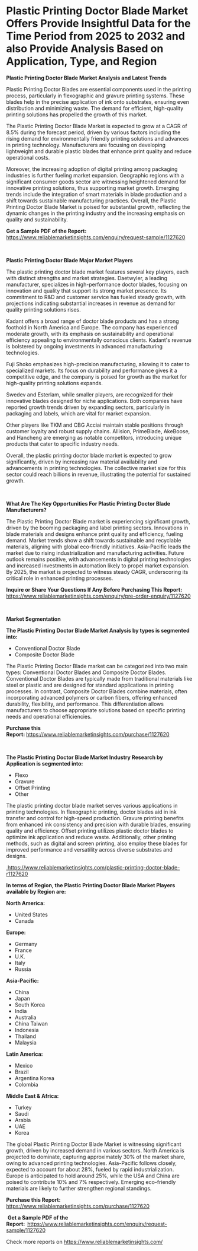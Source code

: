 <p><h1>Plastic Printing Doctor Blade Market Offers Provide Insightful Data for the Time Period from 2025 to 2032 and also Provide Analysis Based on Application, Type, and Region</h1></p><p><strong>Plastic Printing Doctor Blade Market Analysis and Latest Trends</strong></p>
<p><p>Plastic Printing Doctor Blades are essential components used in the printing process, particularly in flexographic and gravure printing systems. These blades help in the precise application of ink onto substrates, ensuring even distribution and minimizing waste. The demand for efficient, high-quality printing solutions has propelled the growth of this market.</p><p>The Plastic Printing Doctor Blade Market is expected to grow at a CAGR of 8.5% during the forecast period, driven by various factors including the rising demand for environmentally friendly printing solutions and advances in printing technology. Manufacturers are focusing on developing lightweight and durable plastic blades that enhance print quality and reduce operational costs. </p><p>Moreover, the increasing adoption of digital printing among packaging industries is further fueling market expansion. Geographic regions with a significant consumer goods sector are witnessing heightened demand for innovative printing solutions, thus supporting market growth. Emerging trends include the integration of smart materials in blade production and a shift towards sustainable manufacturing practices. Overall, the Plastic Printing Doctor Blade Market is poised for substantial growth, reflecting the dynamic changes in the printing industry and the increasing emphasis on quality and sustainability.</p></p>
<p><strong>Get a Sample PDF of the Report:&nbsp;</strong> <a href="https://www.reliablemarketinsights.com/enquiry/request-sample/1127620?utm_campaign=2197&utm_medium=2&utm_source=Github&utm_content=ia&utm_term=06032025&utm_id=plastic-printing-doctor-blade">https://www.reliablemarketinsights.com/enquiry/request-sample/1127620</a></p>
<p>&nbsp;</p>
<p><strong>Plastic Printing Doctor Blade Major Market Players</strong></p>
<p><p>The plastic printing doctor blade market features several key players, each with distinct strengths and market strategies. Daetwyler, a leading manufacturer, specializes in high-performance doctor blades, focusing on innovation and quality that support its strong market presence. Its commitment to R&D and customer service has fueled steady growth, with projections indicating substantial increases in revenue as demand for quality printing solutions rises.</p><p>Kadant offers a broad range of doctor blade products and has a strong foothold in North America and Europe. The company has experienced moderate growth, with its emphasis on sustainability and operational efficiency appealing to environmentally conscious clients. Kadant's revenue is bolstered by ongoing investments in advanced manufacturing technologies.</p><p>Fuji Shoko emphasizes high-precision manufacturing, allowing it to cater to specialized markets. Its focus on durability and performance gives it a competitive edge, and the company is poised for growth as the market for high-quality printing solutions expands.</p><p>Swedev and Esterlam, while smaller players, are recognized for their innovative blades designed for niche applications. Both companies have reported growth trends driven by expanding sectors, particularly in packaging and labels, which are vital for market expansion.</p><p>Other players like TKM and CBG Acciai maintain stable positions through customer loyalty and robust supply chains. Allision, PrimeBlade, AkeBoose, and Hancheng are emerging as notable competitors, introducing unique products that cater to specific industry needs.</p><p>Overall, the plastic printing doctor blade market is expected to grow significantly, driven by increasing raw material availability and advancements in printing technologies. The collective market size for this sector could reach billions in revenue, illustrating the potential for sustained growth.</p></p>
<p>&nbsp;</p>
<p><strong>What Are The Key Opportunities For Plastic Printing Doctor Blade Manufacturers?</strong></p>
<p><p>The Plastic Printing Doctor Blade market is experiencing significant growth, driven by the booming packaging and label printing sectors. Innovations in blade materials and designs enhance print quality and efficiency, fueling demand. Market trends show a shift towards sustainable and recyclable materials, aligning with global eco-friendly initiatives. Asia-Pacific leads the market due to rising industrialization and manufacturing activities. Future outlook remains positive, with advancements in digital printing technologies and increased investments in automation likely to propel market expansion. By 2025, the market is projected to witness steady CAGR, underscoring its critical role in enhanced printing processes.</p></p>
<p><strong>Inquire or Share Your Questions If Any Before Purchasing This Report:</strong> <a href="https://www.reliablemarketinsights.com/enquiry/pre-order-enquiry/1127620?utm_campaign=2197&utm_medium=2&utm_source=Github&utm_content=ia&utm_term=06032025&utm_id=plastic-printing-doctor-blade">https://www.reliablemarketinsights.com/enquiry/pre-order-enquiry/1127620</a></p>
<p>&nbsp;</p>
<p><strong>Market Segmentation</strong></p>
<p><strong>The Plastic Printing Doctor Blade Market Analysis by types is segmented into:</strong></p>
<p><ul><li>Conventional Doctor Blade</li><li>Composite Doctor Blade</li></ul></p>
<p><p>The Plastic Printing Doctor Blade market can be categorized into two main types: Conventional Doctor Blades and Composite Doctor Blades. Conventional Doctor Blades are typically made from traditional materials like steel or plastic and are designed for standard applications in printing processes. In contrast, Composite Doctor Blades combine materials, often incorporating advanced polymers or carbon fibers, offering enhanced durability, flexibility, and performance. This differentiation allows manufacturers to choose appropriate solutions based on specific printing needs and operational efficiencies.</p></p>
<p><strong>Purchase this Report:&nbsp;</strong><a href="https://www.reliablemarketinsights.com/purchase/1127620?utm_campaign=2197&utm_medium=2&utm_source=Github&utm_content=ia&utm_term=06032025&utm_id=plastic-printing-doctor-blade">https://www.reliablemarketinsights.com/purchase/1127620</a></p>
<p>&nbsp;</p>
<p><strong>The Plastic Printing Doctor Blade Market Industry Research by Application is segmented into:</strong></p>
<p><ul><li>Flexo</li><li>Gravure</li><li>Offset Printing</li><li>Other</li></ul></p>
<p><p>The plastic printing doctor blade market serves various applications in printing technologies. In flexographic printing, doctor blades aid in ink transfer and control for high-speed production. Gravure printing benefits from enhanced ink consistency and precision with durable blades, ensuring quality and efficiency. Offset printing utilizes plastic doctor blades to optimize ink application and reduce waste. Additionally, other printing methods, such as digital and screen printing, also employ these blades for improved performance and versatility across diverse substrates and designs.</p></p>
<p><a href="https://www.reliablemarketinsights.com/plastic-printing-doctor-blade-r1127620?utm_campaign=2197&utm_medium=2&utm_source=Github&utm_content=ia&utm_term=06032025&utm_id=plastic-printing-doctor-blade">&nbsp;https://www.reliablemarketinsights.com/plastic-printing-doctor-blade-r1127620</a></p>
<p><strong>In terms of Region, the Plastic Printing Doctor Blade Market Players available by Region are:</strong></p>
<p>
    <p> <strong> North America: </strong>
        <ul>
            <li>United States</li>
            <li>Canada</li>
        </ul>
        </p> 
    <p> <strong> Europe: </strong>
        <ul>
            <li>Germany</li>
            <li>France</li>
            <li>U.K.</li>
            <li>Italy</li>
            <li>Russia</li>
        </ul>
        </p> 
    <p> <strong> Asia-Pacific: </strong>
        <ul>
            <li>China</li>
            <li>Japan</li>
            <li>South Korea</li>
            <li>India</li>
            <li>Australia</li>
            <li>China Taiwan</li>
            <li>Indonesia</li>
            <li>Thailand</li>
            <li>Malaysia</li>
        </ul>
        </p> 
    <p> <strong> Latin America: </strong>
        <ul>
            <li>Mexico</li>
            <li>Brazil</li>
            <li>Argentina Korea</li>
            <li>Colombia</li>
        </ul>
        </p> 
    <p> <strong> Middle East & Africa: </strong>
        <ul>
            <li>Turkey</li>
            <li>Saudi</li>
            <li>Arabia</li>
            <li>UAE</li>
            <li>Korea</li>
        </ul>
    </p>
    </p>
<p><p>The global Plastic Printing Doctor Blade Market is witnessing significant growth, driven by increased demand in various sectors. North America is projected to dominate, capturing approximately 30% of the market share, owing to advanced printing technologies. Asia-Pacific follows closely, expected to account for about 28%, fueled by rapid industrialization. Europe is anticipated to hold around 25%, while the USA and China are poised to contribute 10% and 7% respectively. Emerging eco-friendly materials are likely to further strengthen regional standings.</p></p>
<p><strong>Purchase this Report: </strong><a href="https://www.reliablemarketinsights.com/purchase/1127620?utm_campaign=2197&utm_medium=2&utm_source=Github&utm_content=ia&utm_term=06032025&utm_id=plastic-printing-doctor-blade">https://www.reliablemarketinsights.com/purchase/1127620</a></p>
<p>&nbsp;<strong>Get a Sample PDF of the Report:&nbsp;&nbsp;</strong><a href="https://www.reliablemarketinsights.com/enquiry/request-sample/1127620?utm_campaign=2197&utm_medium=2&utm_source=Github&utm_content=ia&utm_term=06032025&utm_id=plastic-printing-doctor-blade">https://www.reliablemarketinsights.com/enquiry/request-sample/1127620</a></p>
<p><strong></strong></p>
<p>Check more reports on <a href="https://www.reliablemarketinsights.com/?utm_campaign=2197&utm_medium=2&utm_source=Github&utm_content=ia&utm_term=06032025&utm_id=plastic-printing-doctor-blade">https://www.reliablemarketinsights.com/</a></p>